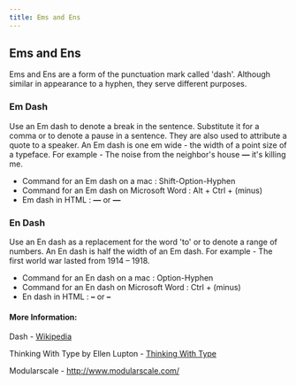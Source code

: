 ```yaml
---
title: Ems and Ens
---
```

## Ems and Ens
Ems and Ens are a form of the punctuation mark called 'dash'. Although similar in appearance to a hyphen, they serve different purposes.

### Em Dash

Use an Em dash to denote a break in the sentence. Substitute it for a comma or to denote a pause in a sentence. They are also used to attribute a quote to a speaker.
An Em dash is one em wide - the width of a point size of a typeface.
For example - The noise from the neighbor's house **&mdash;** it's killing me.

* Command for an Em dash on a mac : Shift-Option-Hyphen
* Command for an Em dash on Microsoft Word  :  Alt + Ctrl + (minus)
* Em dash in HTML : **&mdash;** or **&#8212;**

### En Dash

Use an En dash as a replacement for the word 'to' or to denote a range of numbers. An En dash is half the width of an Em dash.
For example - The first world war lasted from 1914 &ndash; 1918.

* Command for an En dash on a mac : Option-Hyphen
* Command for an En dash on Microsoft Word  :  Ctrl + (minus)
* En dash in HTML : **&ndash;** or **&#8211;**


#### More Information:

Dash - <a href='https://en.wikipedia.org/wiki/Dash#Em_dash' target='_blank' rel='nofollow'>Wikipedia</a>

Thinking With Type by Ellen Lupton - <a href='http://thinkingwithtype.com' target='_blank' rel='nofollow'>Thinking With Type</a>

Modularscale - <a href='http://www.modularscale.com/' target='_blank' rel='nofollow'>http://www.modularscale.com/</a>

